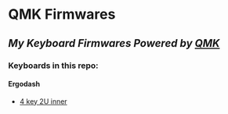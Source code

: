 # QMK Firmwares

## _My Keyboard Firmwares Powered by [QMK](https://github.com/qmk/qmk_firmware)_


### Keyboards in this repo:

####      Ergodash
* [4 key 2U inner](https://github.com/millaizha/QMK-Firmwares/tree/main/Ergodash/4%20key%202u%20inner)

